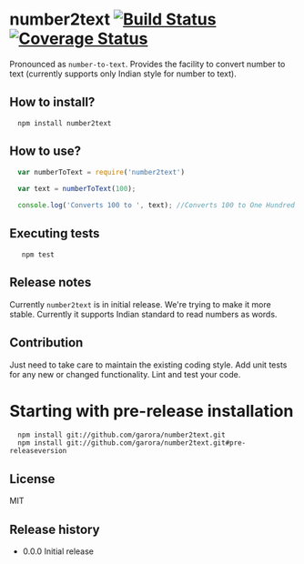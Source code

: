 # number2text   [![Build Status](https://travis-ci.org/garora/number2text.svg?branch=master)](https://travis-ci.org/garora/number2text)   [![Coverage Status](https://coveralls.io/repos/garora/number2text/badge.svg)](https://coveralls.io/r/garora/number2text)
Pronounced as ```number-to-text```. Provides the facility to convert number to text (currently supports only Indian style for number to text).


## How to install?

```shell
  npm install number2text
```

## How to use?

```js
  var numberToText = require('number2text')
      
  var text = numberToText(100);

  console.log('Converts 100 to ', text); //Converts 100 to One Hundred
```

## Executing tests

```shell
   npm test
```

## Release notes

Currently ```number2text``` is in initial release. We're trying to make it more stable. Currently it supports Indian standard to read numbers as words.

## Contribution

Just need to take care to maintain the existing coding style. Add unit tests for any new or changed functionality. Lint and test your code.

# Starting with pre-release installation

```shell
  npm install git://github.com/garora/number2text.git
  npm install git://github.com/garora/number2text.git#pre-releaseversion
```

## License

MIT

## Release history

* 0.0.0 Initial release
